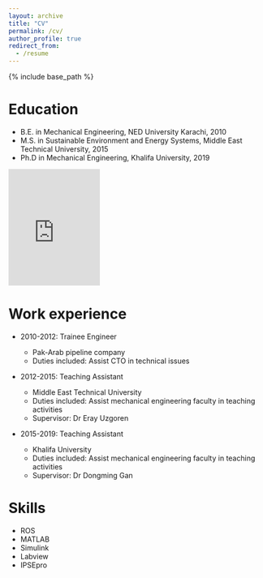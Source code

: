 ```yaml
---
layout: archive
title: "CV"
permalink: /cv/
author_profile: true
redirect_from:
  - /resume
---
```


{% include base_path %}

Education
======
* B.E. in Mechanical Engineering, NED University Karachi, 2010
* M.S. in Sustainable Environment and Energy Systems, Middle East Technical University, 2015
* Ph.D in Mechanical Engineering, Khalifa University, 2019

<iframe frameborder="0" scrolling="no" src="https://wes.credly.com/embed.html#/?member_badge_id=17506764" width="180" height="230"></iframe>

Work experience
======
* 2010-2012: Trainee Engineer
  * Pak-Arab pipeline company
  * Duties included: Assist CTO in technical issues

* 2012-2015: Teaching Assistant
  * Middle East Technical University
  * Duties included: Assist mechanical engineering faculty in teaching activities
  * Supervisor: Dr Eray Uzgoren
  
* 2015-2019: Teaching Assistant
  * Khalifa University
  * Duties included: Assist mechanical engineering faculty in teaching activities
  * Supervisor: Dr Dongming Gan 
  
Skills
======
* ROS
* MATLAB
* Simulink
* Labview
* IPSEpro


